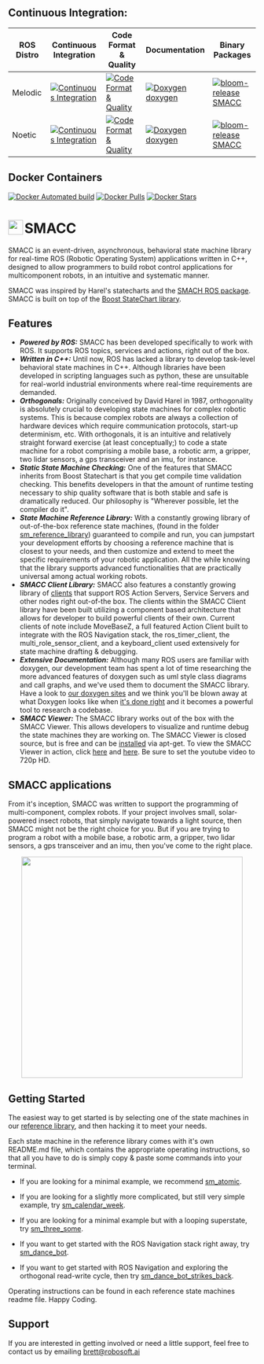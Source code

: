 
## Continuous Integration:


| ROS Distro  | Continuous Integration | Code Format & Quality | Documentation | Binary Packages |
| ------------- | ------------- | ------------- | ------------- | ------------- |
| Melodic  | [![Continuous Integration](https://github.com/robosoft-ai/SMACC/actions/workflows/CI.yaml/badge.svg)](https://github.com/robosoft-ai/SMACC/actions/workflows/CI.yaml?branch=melodic-devel)| [![Code Format & Quality](https://github.com/robosoft-ai/SMACC/actions/workflows/code_quality.yml/badge.svg?branch=melodic-devel)](https://github.com/robosoft-ai/SMACC/actions/workflows/code_quality.yml) | [![Doxygen](https://github.com/robosoft-ai/SMACC/actions/workflows/doxygen.yml/badge.svg?branch=melodic-devel)](https://github.com/robosoft-ai/SMACC/actions/workflows/doxygen.yml) <br/> <a href="https://robosoft-ai.github.io/smacc_doxygen/melodic/html/namespaces.html">doxygen</a>|[![bloom-release](https://github.com/robosoft-ai/SMACC/actions/workflows/bloom_release.yml/badge.svg?branch=melodic-devel)](https://github.com/robosoft-ai/SMACC/actions/workflows/bloom_release.yml)<br/>[SMACC](https://index.ros.org/p/smacc/github-robosoft-ai-smacc/#noetic)|
| Noetic  | [![Continuous Integration](https://github.com/robosoft-ai/SMACC/actions/workflows/CI.yaml/badge.svg)](https://github.com/robosoft-ai/SMACC/actions/workflows/CI.yaml) | [![Code Format & Quality](https://github.com/robosoft-ai/SMACC/actions/workflows/code_quality.yml/badge.svg?branch=noetic-devel)](https://github.com/robosoft-ai/SMACC/actions/workflows/code_quality.yml) | [![Doxygen](https://github.com/robosoft-ai/SMACC/actions/workflows/doxygen.yml/badge.svg?branch=noetic-devel)](https://github.com/robosoft-ai/SMACC/actions/workflows/doxygen.yml) <br/> <a href="https://robosoft-ai.github.io/smacc_doxygen/noetic/html/namespaces.html">doxygen</a>|  [![bloom-release](https://github.com/robosoft-ai/SMACC/actions/workflows/bloom_release.yml/badge.svg?branch=noetic-devel)](https://github.com/robosoft-ai/smacc/actions/workflows/bloom_release.yml) <br/>[SMACC](https://index.ros.org/p/smacc/github-robosoft-ai-smacc/#noetic)|

## Docker Containers

[![Docker Automated build](https://img.shields.io/docker/automated/pabloinigoblasco/smacc.svg?maxAge=2592000)](https://hub.docker.com/r/pabloinigoblasco/smacc/) [![Docker Pulls](https://img.shields.io/docker/pulls/pabloinigoblasco/smacc.svg?maxAge=2592000)](https://hub.docker.com/r/pabloinigoblasco/smacc/) [![Docker Stars](https://img.shields.io/docker/stars/pabloinigoblasco/smacc.svg)](https://registry.hub.docker.com/pabloinigoblasco/smacc/)


# <img src="http://smacc.dev/wp-content/uploads/2019/07/SMACC-Logo-Pixelate-4-copy.png" width="30" align="left"/> SMACC

SMACC is an event-driven, asynchronous, behavioral state machine library for real-time ROS (Robotic Operating System) applications written in C++, designed to allow programmers to build robot control applications for multicomponent robots, in an intuitive and systematic manner.

SMACC was inspired by Harel's statecharts and the [SMACH ROS package](http://wiki.ros.org/smach). SMACC is built on top of the [Boost StateChart library](https://www.boost.org/doc/libs/1_53_0/libs/statechart/doc/index.html).


## Features
 *  ***Powered by ROS:*** SMACC has been developed specifically to work with ROS. It supports ROS topics, services and actions, right out of the box.
 *   ***Written in C++:*** Until now, ROS has lacked a library to develop task-level behavioral state machines in C++. Although libraries have been developed in scripting languages such as python, these are unsuitable for real-world industrial environments where real-time requirements are demanded.
 *   ***Orthogonals:*** Originally conceived by David Harel in 1987, orthogonality is absolutely crucial to developing state machines for complex robotic systems. This is because complex robots are always a collection of hardware devices which require communication protocols, start-up determinism, etc. With orthogonals, it is an intuitive and relatively straight forward exercise (at least conceptually;) to code a state machine for a robot comprising a mobile base, a robotic arm, a gripper, two lidar sensors, a gps transceiver and an imu, for instance.
 *  ***Static State Machine Checking:*** One of the features that SMACC inherits from Boost Statechart is that you get compile time validation checking. This benefits developers in that the amount of runtime testing necessary to ship quality software that is both stable and safe is dramatically reduced. Our philosophy is "Wherever possible, let the compiler do it".
 *  ***State Machine Reference Library:*** With a constantly growing library of out-of-the-box reference state machines, (found in the folder [sm_reference_library](https://github.com/robosoft-ai/SMACC/tree/master/smacc_sm_reference_library)) guaranteed to compile and run, you can jumpstart your development efforts by choosing a reference machine that is closest to your needs, and then customize and extend to meet the specific requirements of your robotic application. All the while knowing that the library supports advanced functionalities that are practically universal among actual working robots.
 *  ***SMACC Client Library:*** SMACC also features a constantly growing library of [clients](https://github.com/robosoft-ai/SMACC/tree/master/smacc_client_library) that support ROS Action Servers, Service Servers and other nodes right out-of-the box. The clients within the SMACC Client library have been built utilizing a component based architecture that allows for developer to build powerful clients of their own. Current clients of note include MoveBaseZ, a full featured Action Client built to integrate with the ROS Navigation stack, the ros_timer_client, the multi_role_sensor_client, and a keyboard_client used extensively for state machine drafting & debugging.
  *  ***Extensive Documentation:*** Although many ROS users are familiar with doxygen, our development team has spent a lot of time researching the more advanced features of doxygen such as uml style class diagrams and call graphs, and we've used them to document the SMACC library. Have a look to [our doxygen sites](https://robosoft-ai.github.io/smacc_doxygen/master/html/namespaces.html) and we think you'll be blown away at what Doxygen looks like when [it's done right](https://robosoft-ai.github.io/smacc_doxygen/master/html/classsmacc_1_1ISmaccStateMachine.html) and it becomes a powerful tool to research a codebase.
  *  ***SMACC Viewer:*** The SMACC library works out of the box with the SMACC Viewer. This allows developers to visualize and runtime debug the state machines they are working on. The SMACC Viewer is closed source, but is free and can be [installed](http://smacc.dev/smacc-viewer/) via apt-get. To view the SMACC Viewer in action, click [here](https://www.youtube.com/watch?v=WVt4M_teA5I) and [here](https://www.youtube.com/watch?v=fdy37WvC4FQ). Be sure to set the youtube video to 720p HD.


## SMACC applications
From it's inception, SMACC was written to support the programming of multi-component, complex robots. If your project involves small, solar-powered insect robots, that simply navigate towards a light source, then SMACC might not be the right choice for you. But if you are trying to program a robot with a mobile base, a robotic arm, a gripper, two lidar sensors, a gps transceiver and an imu, then you've come to the right place.

<p align="center">
<img src="https://github.com/robosoft-ai/SMACC/blob/master/documentation/SMACC-Containers-3.jpg"  width="450" align="center"/>
</p>


## Getting Started
The easiest way to get started is by selecting one of the state machines in our [reference library](https://github.com/robosoft-ai/SMACC/tree/master/smacc_sm_reference_library), and then hacking it to meet your needs.

Each state machine in the reference library comes with it's own README.md file, which contains the appropriate operating instructions, so that all you have to do is simply copy & paste some commands into your terminal.


  *  If you are looking for a minimal example, we recommend [sm_atomic](https://github.com/robosoft-ai/SMACC/tree/master/smacc_sm_reference_library/sm_atomic).

  *  If you are looking for a slightly more complicated, but still very simple example, try [sm_calendar_week](https://github.com/robosoft-ai/SMACC/tree/master/smacc_sm_reference_library/sm_calendar_week).

  *  If you are looking for a minimal example but with a looping superstate, try [sm_three_some](https://github.com/robosoft-ai/SMACC/tree/master/smacc_sm_reference_library/sm_three_some).

  *  If you want to get started with the ROS Navigation stack right away, try [sm_dance_bot](https://github.com/robosoft-ai/SMACC/tree/master/smacc_sm_reference_library/sm_dance_bot).

  *  If you want to get started with ROS Navigation and exploring the orthogonal read-write cycle, then try [sm_dance_bot_strikes_back](https://github.com/robosoft-ai/SMACC/tree/master/smacc_sm_reference_library/sm_dance_bot_strikes_back).


Operating instructions can be found in each reference state machines readme file.
Happy Coding.

## Support
If you are interested in getting involved or need a little support, feel free to contact us by emailing brett@robosoft.ai
